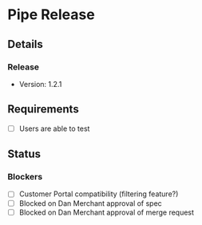 <!--

Project: {}
Story: {}
Issues:
  - {}

 -->
# Pipe Release

## Details

### Release

- Version: 1.2.1
  
## Requirements

- [ ] Users are able to test

## Status

### Blockers

- [ ] Customer Portal compatibility (filtering feature?)
- [ ] Blocked on Dan Merchant approval of spec
- [ ] Blocked on Dan Merchant approval of merge request
